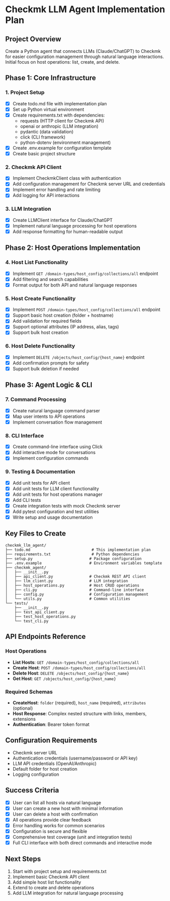 # Checkmk LLM Agent Implementation Plan

## Project Overview
Create a Python agent that connects LLMs (Claude/ChatGPT) to Checkmk for easier configuration management through natural language interactions. Initial focus on host operations: list, create, and delete.

## Phase 1: Core Infrastructure

### 1. Project Setup
- [x] Create todo.md file with implementation plan
- [x] Set up Python virtual environment
- [x] Create requirements.txt with dependencies:
  - requests (HTTP client for Checkmk API)
  - openai or anthropic (LLM integration)
  - pydantic (data validation)
  - click (CLI framework)
  - python-dotenv (environment management)
- [x] Create .env.example for configuration template
- [x] Create basic project structure

### 2. Checkmk API Client
- [x] Implement CheckmkClient class with authentication
- [x] Add configuration management for Checkmk server URL and credentials
- [x] Implement error handling and rate limiting
- [x] Add logging for API interactions

### 3. LLM Integration
- [x] Create LLMClient interface for Claude/ChatGPT
- [x] Implement natural language processing for host operations
- [x] Add response formatting for human-readable output

## Phase 2: Host Operations Implementation

### 4. Host List Functionality
- [x] Implement `GET /domain-types/host_config/collections/all` endpoint
- [x] Add filtering and search capabilities
- [x] Format output for both API and natural language responses

### 5. Host Create Functionality
- [x] Implement `POST /domain-types/host_config/collections/all` endpoint
- [x] Support basic host creation (folder + hostname)
- [x] Add validation for required fields
- [x] Support optional attributes (IP address, alias, tags)
- [x] Support bulk host creation

### 6. Host Delete Functionality
- [x] Implement `DELETE /objects/host_config/{host_name}` endpoint
- [x] Add confirmation prompts for safety
- [x] Support bulk deletion if needed

## Phase 3: Agent Logic & CLI

### 7. Command Processing
- [x] Create natural language command parser
- [x] Map user intents to API operations
- [x] Implement conversation flow management

### 8. CLI Interface
- [x] Create command-line interface using Click
- [x] Add interactive mode for conversations
- [x] Implement configuration commands

### 9. Testing & Documentation
- [x] Add unit tests for API client
- [x] Add unit tests for LLM client functionality  
- [x] Add unit tests for host operations manager
- [x] Add CLI tests
- [x] Create integration tests with mock Checkmk server
- [x] Add pytest configuration and test utilities
- [x] Write setup and usage documentation

## Key Files to Create

```
checkmk_llm_agent/
├── todo.md                           # This implementation plan
├── requirements.txt                  # Python dependencies
├── setup.py                         # Package configuration
├── .env.example                     # Environment variables template
├── checkmk_agent/
│   ├── __init__.py
│   ├── api_client.py                # Checkmk REST API client
│   ├── llm_client.py                # LLM integration
│   ├── host_operations.py           # Host CRUD operations
│   ├── cli.py                       # Command-line interface
│   ├── config.py                    # Configuration management
│   └── utils.py                     # Common utilities
└── tests/
    ├── __init__.py
    ├── test_api_client.py
    ├── test_host_operations.py
    └── test_cli.py
```

## API Endpoints Reference

### Host Operations
- **List Hosts**: `GET /domain-types/host_config/collections/all`
- **Create Host**: `POST /domain-types/host_config/collections/all`
- **Delete Host**: `DELETE /objects/host_config/{host_name}`
- **Get Host**: `GET /objects/host_config/{host_name}`

### Required Schemas
- **CreateHost**: `folder` (required), `host_name` (required), `attributes` (optional)
- **Host Response**: Complex nested structure with links, members, extensions
- **Authentication**: Bearer token format

## Configuration Requirements
- Checkmk server URL
- Authentication credentials (username/password or API key)
- LLM API credentials (OpenAI/Anthropic)
- Default folder for host creation
- Logging configuration

## Success Criteria
- [x] User can list all hosts via natural language
- [x] User can create a new host with minimal information
- [x] User can delete a host with confirmation
- [x] All operations provide clear feedback
- [x] Error handling works for common scenarios
- [x] Configuration is secure and flexible
- [x] Comprehensive test coverage (unit and integration tests)
- [x] Full CLI interface with both direct commands and interactive mode

## Next Steps
1. Start with project setup and requirements.txt
2. Implement basic Checkmk API client
3. Add simple host list functionality
4. Extend to create and delete operations
5. Add LLM integration for natural language processing